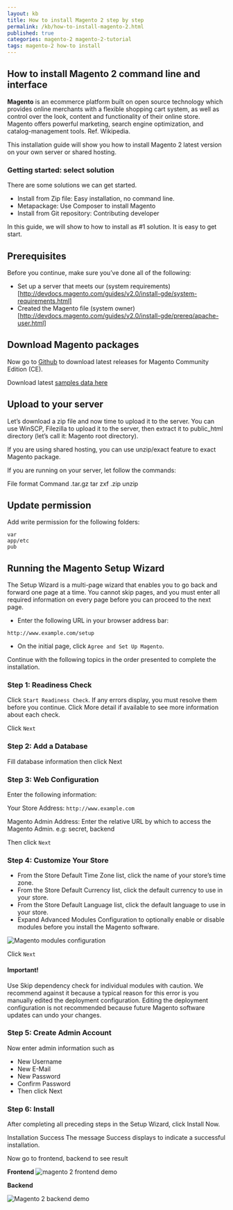 ```yaml
---
layout: kb
title: How to install Magento 2 step by step
permalink: /kb/how-to-install-magento-2.html
published: true
categories: magento-2 magento-2-tutorial
tags: magento-2 how-to install
---
```



## How to install Magento 2 command line and interface

**Magento** is an ecommerce platform built on open source technology which provides online merchants with a flexible shopping cart system, as well as control over the look, content and functionality of their online store. Magento offers powerful marketing, search engine optimization, and catalog-management tools. Ref. Wikipedia.

This installation guide will show you how to install Magento 2 latest version on your own server or shared hosting.

### Getting started: select solution

There are some solutions we can get started.

* Install from Zip file: Easy installation, no command line.
* Metapackage: Use Composer to install Magento
* Install from Git repository: Contributing developer

In this guide, we will show to how to install as #1 solution. It is easy to get start.

## Prerequisites

Before you continue, make sure you’ve done all of the following:

* Set up a server that meets our (system requirements)[http://devdocs.magento.com/guides/v2.0/install-gde/system-requirements.html]
* Created the Magento file (system owner)[http://devdocs.magento.com/guides/v2.0/install-gde/prereq/apache-user.html]

## Download Magento packages


Now go to [Github](https://github.com/magento/magento2/releases) to download latest releases for Magento Community Edition (CE).

Download latest [samples data here](https://github.com/magento/magento2-sample-data/releases)

## Upload to your server

Let’s download a zip file and now time to upload it to the server. You can use WinSCP, Filezilla to upload it to the server, then extract it to public_html directory (let’s call it: Magento root directory).

If you are using shared hosting, you can use unzip/exact feature to exact Magento package.

If you are running on your server, let follow the commands:

File format	Command
.tar.gz	tar zxf <filename>
.zip	unzip <filename>

## Update permission

Add write permission for the following folders:
```
var
app/etc
pub
```

## Running  the Magento Setup Wizard

The Setup Wizard is a multi-page wizard that enables you to go back and forward one page at a time. You cannot skip pages, and you must enter all required information on every page before you can proceed to the next page.

- Enter the following URL in your browser address bar:

`http://www.example.com/setup`

- On the initial page, click `Agree and Set Up Magento`.

Continue with the following topics in the order presented to complete the installation.

### Step 1: Readiness Check

Click `Start Readiness Check`.
If any errors display, you must resolve them before you continue. Click More detail if available to see more information about each check.

Click `Next`

### Step 2: Add a Database

Fill database information then click Next

### Step 3: Web Configuration

Enter the following information:

Your Store Address: `http://www.example.com`

Magento Admin Address: Enter the relative URL by which to access the Magento Admin. e.g: secret, backend

Then click `Next`

### Step 4: Customize Your Store

- From the Store Default Time Zone list, click the name of your store’s time zone.
- From the Store Default Currency list, click the default currency to use in your store.
- From the Store Default Language list, click the default language to use in your store.
- Expand Advanced Modules Configuration to optionally enable or disable modules before you install the Magento software.

![Magento modules configuration](https://lh3.googleusercontent.com/npsIJWAk3LxS4JEM6eDw95qTtCxHhs-T1KO7-G6wnEWANPvv52pSPXariRGLrNTpwlZ7hhn5pioEVmXZCHWQo3YmC7y3O8yjco8ZgKBTZPsVao6uGiuz5CHxxo-JJnFQGiKFmhKs)

Click `Next`

#### Important!

Use Skip dependency check for individual modules with caution. We recommend against it because a typical reason for this error is you manually edited the deployment configuration. Editing the deployment configuration is not recommended because future Magento software updates can undo your changes.

### Step 5: Create Admin Account

Now enter admin information such as

- New Username
- New E-Mail
- New Password
- Confirm Password
- Then click Next

### Step 6: Install

After completing all preceding steps in the Setup Wizard, click Install Now.

Installation Success
The message Success displays to indicate a successful installation.

Now go to frontend, backend to see result

**Frontend**
![magento 2 frontend demo](https://lh3.googleusercontent.com/Sxp9-cE_AVhCeYv1C9REFg4trdzREvHZy-q3Vd0jMlp668DsU4QmaOP2chANeHyxmxqFeSGnAtm40gmZum7NNCIr0iXzcwXmApV-SE4T3dhtgAPYPGnTaDUFDUKZHYoP7CLQnTFw)


**Backend**

![Magento 2 backend demo](https://lh3.googleusercontent.com/Xp4-dB7U3UyXAXFYKrqMrAZ1qG3mnNy3hx8SZlcKlduCDciRUy5aPDApBqSL3tdPYLRqq2KqA8Hnc3fjGu6AgH-dvuAM9dj1YpoB8F3qvwwLhhcybR0KPu1mzoPbQR03Gghr-7Hg)